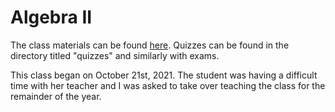 # Algebra II 

The class materials can be found [here](https://github.com/justinthompson593/justinthompson593.github.io/tree/master/algebra2). Quizzes can be found in the directory titled "quizzes" and similarly with exams. 

This class began on October 21st, 2021. The student was having a difficult time with her teacher and I was asked to take over teaching the class for the remainder of the year. 



